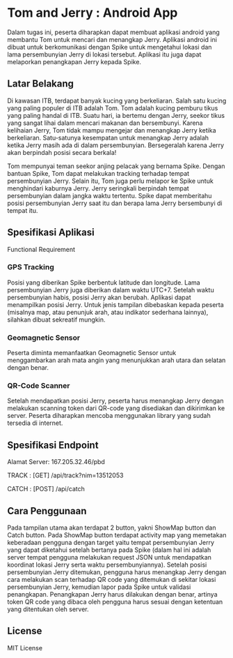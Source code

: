 # Tom and Jerry : Android App

Dalam tugas ini, peserta diharapkan dapat membuat aplikasi android yang membantu Tom untuk mencari dan menangkap Jerry. Aplikasi android ini dibuat untuk berkomunikasi dengan Spike untuk mengetahui lokasi dan lama persembunyian Jerry di lokasi tersebut. Aplikasi itu juga dapat melaporkan penangkapan Jerry kepada Spike.

## Latar Belakang
Di kawasan ITB, terdapat banyak kucing yang berkeliaran. Salah satu kucing yang paling populer di ITB adalah Tom. Tom adalah kucing pemburu tikus yang paling handal di ITB. Suatu hari, ia bertemu dengan Jerry, seekor tikus yang sangat lihai dalam mencari makanan dan bersembunyi. Karena kelihaian Jerry, Tom tidak mampu mengejar dan menangkap Jerry ketika berkeliaran. Satu-satunya kesempatan untuk menangkap Jerry adalah ketika Jerry masih ada di dalam persembunyian. Bersegeralah karena Jerry akan berpindah posisi secara berkala!

Tom mempunyai teman seekor anjing pelacak yang bernama Spike. Dengan bantuan Spike, Tom dapat melakukan tracking terhadap tempat persembunyian Jerry. Selain itu, Tom juga perlu melapor ke Spike untuk menghindari kaburnya Jerry. Jerry seringkali berpindah tempat persembunyian dalam jangka waktu tertentu. Spike dapat memberitahu posisi persembunyian Jerry saat itu dan berapa lama Jerry bersembunyi di tempat itu.

## Spesifikasi Aplikasi
Functional Requirement 

### GPS Tracking

Posisi yang diberikan Spike berbentuk latitude dan longitude. Lama persembunyian Jerry juga diberikan dalam waktu UTC+7. Setelah waktu persembunyian habis, posisi Jerry akan berubah. Aplikasi dapat menampilkan posisi Jerry. Untuk jenis tampilan dibebaskan kepada peserta (misalnya map, atau penunjuk arah, atau indikator sederhana lainnya), silahkan dibuat sekreatif mungkin.

### Geomagnetic Sensor

Peserta diminta memanfaatkan Geomagnetic Sensor untuk menggambarkan arah mata angin yang menunjukkan arah utara dan selatan dengan benar.

### QR-Code Scanner

Setelah mendapatkan posisi Jerry, peserta harus menangkap Jerry dengan melakukan scanning token dari QR-code yang disediakan dan dikirimkan ke server. Peserta diharapkan mencoba menggunakan library yang sudah tersedia di internet.

## Spesifikasi Endpoint
Alamat Server: 167.205.32.46/pbd

TRACK : [GET] /api/track?nim=13512053

CATCH : [POST] /api/catch

## Cara Penggunaan
Pada tampilan utama akan terdapat 2 button, yakni ShowMap button dan Catch button. Pada ShowMap button terdapat activity map yang memetakan keberadaan pengguna dengan target yaitu tempat persembunyian Jerry yang dapat diketahui setelah bertanya pada Spike (dalam hal ini adalah server tempat pengguna melakukan request JSON untuk mendapatkan koordinat lokasi Jerry serta waktu persembunyiannya). Setelah posisi persembunyian Jerry ditemukan, pengguna harus menangkap Jerry dengan cara melakukan scan terhadap QR code yang ditemukan di sekitar lokasi persembunyian Jerry, kemudian lapor pada Spike untuk validasi penangkapan. Penangkapan Jerry harus dilakukan dengan benar, artinya token QR code yang dibaca oleh pengguna harus sesuai dengan ketentuan yang ditentukan oleh server.

## License

MIT License
